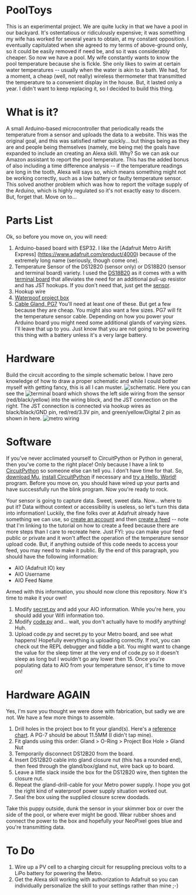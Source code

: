 # PoolToys
This is an experimental project. We are quite lucky in that we have a pool in our backyard. It's ostentatious or ridiculously expensive; it was something my wife has worked for several years to obtain, at my constant opposition. I eventually capitulated when she agreed to my terms of above-ground only, so it could be easily removed if need be, and so it was considerably cheaper. So now we have a pool. My wife constantly wants to know the pool temperature because she is fickle. She only likes to swim at certain water temperatures -- usually when the water is akin to a bath. We had, for a moment, a cheap (well, not really) wireless thermometer that transmitted the temperature to a convenient display in the house. But, it lasted only a year. I didn't want to keep replacing it, so I decided to build this thing.

# What is it?
A small Arduino-based microcontroller that periodically reads the temperature from a sensor and uploads the data to a website. This was the original goal, and this was satisfied rather quickly... but things being as they are and people being themselves (namely, me being me) the goals have expanded to include an creating an Alexa skill. Why? So we can ask our Amazon assistant to report the pool temperature. This has the added bonus of also including a time difference analysis -- if the temperature readings are long in the tooth, Alexa will says so, which means something might not be working correctly, such as a low battery or faulty temperature sensor. This solved another problem which was how to report the voltage supply of the Arduino, which is highly regulated so it's not exactly easy to discern. But, forget that. Move on to...

# Parts List
Ok, so before you move on, you will need:
1. Arduino-based board with ESP32. I like the [Adafruit Metro Airlift Express] (https://www.adafruit.com/product/4000) because of the extremely long name (seriously, though come one).
1. Temperature Sensor of the DS12B20 (sensor only) or DS18B20 (sensor and terminal board) variety. I used the [DS18B20](https://www.dfrobot.com/product-1354.html) as it comes with a with [terminal board](https://www.dfrobot.com/product-203.html) that alleviates the need for an additional pull-up resistor and has JST hookups. If you don't need that, just get the [sensor](https://www.dfrobot.com/product-689.html).
1. Hookup wire
1. [Waterpoof project box](https://www.adafruit.com/product/905)
1. [Cable Gland, PG7](https://www.adafruit.com/product/762) You'll need at least one of these. But get a few because they are cheap. You might also want a few sizes. PG7 will fit the temperature sensor cable. Depending on how you power your Arduino board you might need some additional glands of varying sizes. I'll leave that up to you. Just know that you are not going to be powering this thing with a battery unless it's a very large battery.

# Hardware
Build the circuit according to the simple schematic below. I have zero knowledge of how to draw a proper schematic and while I could bother myself with getting fancy, this is all I can muster. ![schematic](https://raw.githubusercontent.com/calittle/pooltoys/master/circuit/schematic.png). 
Here you can see the ![terminal board](https://raw.githubusercontent.com/calittle/pooltoys/master/img/terminal.jpg) which shows the left side wiring from the sensor (red/black/yellow) into the wiring block, and the JST connection on the right. The JST connection is connected via hookup wires as black/black/GND pin, red/red/3.3V pin, and green/yellow/Digital 2 pin as shown in here. ![metro wiring](https://raw.githubusercontent.com/calittle/pooltoys/master/img/metro.jpg)


# Software
If you've never acclimated yourself to CircuitPython or Python in general, then you've come to the right place! Only because I have a link to [CircuitPython](https://learn.adafruit.com/welcome-to-circuitpython/what-is-circuitpython) so someone else can tell you. I don't have time for that. So, [download Mu](https://learn.adafruit.com/welcome-to-circuitpython/installing-mu-editor), [install CircuitPython](https://learn.adafruit.com/welcome-to-circuitpython/installing-circuitpython) if necessary and [try a Hello, World!](https://learn.adafruit.com/welcome-to-circuitpython/creating-and-editing-code) program. Before you move on, you should have wired up your parts and have successfully run the blink program. Now you're ready to rock.

Your sensor is going to capture data. Sweet, sweet data. Now... where to put it? Data without context or accessibility is useless, so let's turn this data into information! Luckily, the fine folks over at Adafruit already have something we can use, so [create an account](https://accounts.adafruit.com/users/sign_up) and then [create a feed](https://learn.adafruit.com/adafruit-io-basics-feeds) -- note that I'm linking to the tutorial on how to create a feed because there are more steps than I care to recreate here. Just FYI: you can make your feed public or private and it won't affect the operation of the temperature sensor upload code. But, if anything outside of this code needs to access your feed, you may need to make it public. By the end of this paragraph, you should have the following information:
* AIO (Adafruit IO) key
* AIO Username
* AIO Feed Name

Armed with this information, you should now clone this repository. Now it's time to make it your own!
1. Modify [secret.py](https://github.com/calittle/pooltoys/blob/master/circuit/secrets.py) and add your AIO information. While you're here, you should add your Wifi information too. 
1. Modify [code.py](https://github.com/calittle/pooltoys/blob/master/circuit/code.py) and... wait, you don't actually have to modify anything! Huh.
1. Upload code.py and secret.py to your Metro board, and see what happens! Hopefully everything is uploading correctly. If not, you can check out the REPL debugger and fiddle a bit. You might want to change the value for the sleep timer at the very end of code.py so it doesn't sleep as long but I wouldn't go any lower then 15. Once you're populating data to AIO from your temperature sensor, it's time to move on!

# Hardware AGAIN
Yes, I'm sure you thought we were done with fabrication, but sadly we are not. We have a few more things to assemble.
1. Drill holes in the project box to fit your gland(s). Here's a [reference chart](http://radel.co.za/website/index.php?option=com_content&view=article&id=90:pg-gland-thread-sizes&catid=38:bopla&Itemid=56). A PG-7 should be about 11.5MM (I didn't tap mine).
1. Fit glands using this order: Gland > O-Ring > Project Box Hole > Gland Nut
1. Temporarily disconnect DS12B20 from the board. 
1. Insert DS12B20 cable into gland closure nut (this has a rounded end), then feed through the gland/box/gland nut, wire back up to board.
1. Leave a little slack inside the box for the DS12B20 wire, then tighten the closure nut.
1. Repeat the gland-drill-cable for your Metro power supply. I hope you got the right kind of waterproof power supply situation worked out.
1. Seal the box using the supplied closure screw doodads.

Take this puppy outside, dunk the sensor in your skimmer box or over the side of the pool, or where ever might be good. Wear rubber shoes and connect the power to the box and hopefully your 
NeoPixel goes blue and you're transmitting data.

# To Do
1. Wire up a PV cell to a charging circuit for resuppling precious volts to a LiPo battery for powering the Metro.
1. Get the Alexa skill working with authorization to Adafruit so you can individually personalize the skill to your settings rather than mine ;-)
